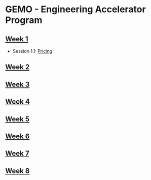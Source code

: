 # GEMO - Engineering Accelerator Program

## [Week 1](https://github.com/ginny100/GEMO/tree/master/Week%201)
- Session 1.1: [Pricing](https://github.com/ginny100/GEMO/tree/master/Week%201/Session%201.1%20-%20Pricing)

## [Week 2]()
## [Week 3]()
## [Week 4]()
## [Week 5]()
## [Week 6]()
## [Week 7]()
## [Week 8]()